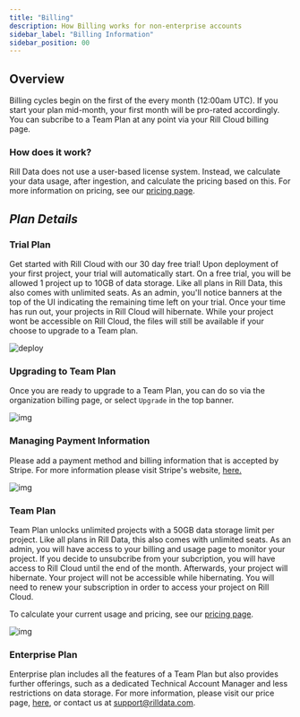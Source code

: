 ```yaml
---
title: "Billing"
description: How Billing works for non-enterprise accounts
sidebar_label: "Billing Information"
sidebar_position: 00
---
```


## Overview

Billing cycles begin on the first of the every month (12:00am UTC). If you start your plan mid-month, your first month will be pro-rated accordingly. You can subcribe to a Team Plan at any point via your Rill Cloud billing page. 


### How does it work? 
Rill Data does not use a user-based license system. Instead, we calculate your data usage, after ingestion, and calculate the pricing based on this. For more information on pricing, see our [pricing page](https://www.rilldata.com/pricing). 

## *Plan Details*

### Trial Plan

Get started with Rill Cloud with our 30 day free trial! Upon deployment of your first project, your trial will automatically start.  On a free trial, you will be allowed 1 project up to 10GB of data storage.  Like all plans in Rill Data, this also comes with unlimited seats. As an admin, you'll notice banners at the top of the UI indicating the remaining time left on your trial. Once your time has run out, your projects in Rill Cloud will hibernate. While your project wont be accessible on Rill Cloud, the files will still be available if your choose to upgrade to a Team plan.

![deploy](/img/manage/billing/deploy-project.png)

### Upgrading to Team Plan
Once you are ready to upgrade to a Team Plan, you can do so via the organization billing page, or select `Upgrade` in the top banner.

![img](/img/manage/billing/team-plan.png)


### Managing Payment Information

Please add a payment method and billing information that is accepted by Stripe. For more information please visit Stripe's website, [here.](https://docs.stripe.com/payments/payment-methods/overview)

![img](/img/manage/billing/stripe.png)

### Team Plan

Team Plan unlocks unlimited projects with a 50GB data storage limit per project. Like all plans in Rill Data, this also comes with unlimited seats. As an admin, you will have access to your billing and usage page to monitor your project. If you decide to unsubcribe from your subcription, you will have access to Rill Cloud until the end of the month. Afterwards, your project will hibernate.
Your project will not be accessible while hibernating. You will need to renew your subscription in order to access your project on Rill Cloud. 

To calculate your current usage and pricing, see our [pricing page](https://www.rilldata.com/pricing). 

![img](/img/manage/billing/team-plan2.png)


### Enterprise Plan

Enterprise plan includes all the features of a Team Plan but also provides further offerings, such as a dedicated Technical Account Manager and less restrictions on data storage. For more information, please visit our price page, [here](https://www.rilldata.com/pricing), or contact us at support@rilldata.com.